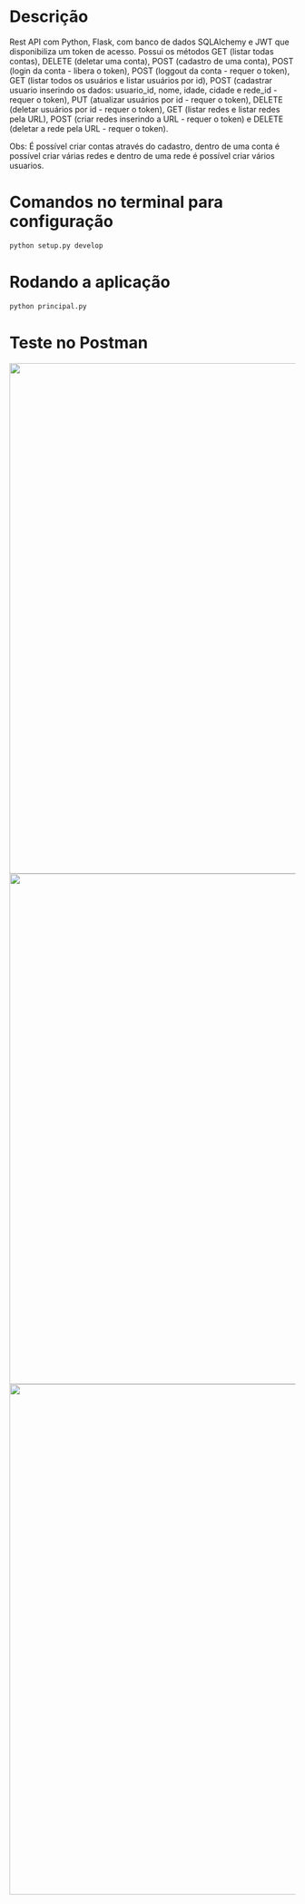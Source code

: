 # Descrição

Rest API com Python, Flask, com banco de dados SQLAlchemy e JWT que disponibiliza um token de acesso. Possui os métodos GET (listar todas contas), DELETE (deletar uma conta), POST (cadastro de uma conta), POST (login da conta - libera o token), POST (loggout da conta - requer o token), GET (listar todos os usuários e listar usuários por id), POST (cadastrar usuario inserindo os dados: usuario_id, nome, idade, cidade e rede_id - requer o token), PUT (atualizar usuários por id - requer o token), DELETE (deletar usuários por id - requer o token), GET (listar redes e listar redes pela URL), POST (criar redes inserindo a URL - requer o token) e DELETE (deletar a rede pela URL - requer o token).

Obs: É possível criar contas através do cadastro, dentro de uma conta é possível criar várias redes e dentro de uma rede é possível criar vários usuarios.

# Comandos no terminal para configuração

```bash
python setup.py develop
```

# Rodando a aplicação

```bash
python principal.py
```

# Teste no Postman

<span align="center">
    <img src="https://user-images.githubusercontent.com/85804895/134187850-078d4e91-50f1-42a8-9a6a-9e13075e9835.png", width=900>
</span>

<span align="center">
    <img src="https://user-images.githubusercontent.com/85804895/134187933-1eb81bdf-b007-447a-8eb2-a13c0539cad8.png", width=900>
</span>

<span align="center">
    <img src="https://user-images.githubusercontent.com/85804895/134188018-3b06c0a0-4a53-4181-97ee-121ffe2ed9d5.png", width=900>
</span>

